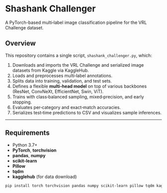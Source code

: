 # Shashank Challenger

A PyTorch-based multi‐label image classification pipeline for the VRL Challenge dataset.

## Overview

This repository contains a single script, `shashank_challenger.py`, which:

1. Downloads and imports the VRL Challenge and serialized image datasets from Kaggle via KaggleHub.  
2. Loads and preprocesses multi‐label annotations.  
3. Splits data into training, validation, and test sets.  
4. Defines a flexible **multi‐head model** on top of various backbones (ResNet, ConvNeXt, EfficientNet, Swin, ViT).  
5. Trains with class‐balanced sampling, mixed‐precision, and early stopping.  
6. Evaluates per‐category and exact‐match accuracies.  
7. Serializes test‐time predictions to CSV and visualizes sample inferences.

---

## Requirements

- Python 3.7+  
- **PyTorch**, **torchvision**  
- **pandas**, **numpy**  
- **scikit-learn**  
- **Pillow**  
- **tqdm**  
- **kagglehub** (for data download)  

```bash
pip install torch torchvision pandas numpy scikit-learn pillow tqdm kagglehub
